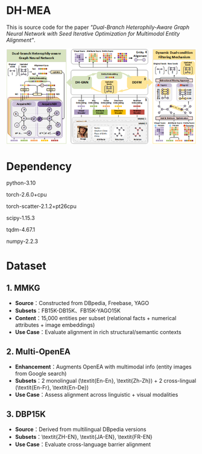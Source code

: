 # DH-MEA  

This is source code for the paper *"Dual-Branch Heterophily-Aware Graph Neural Network with Seed Iterative Optimization for Multimodal Entity Alignment"*.  

![The Proposed DH-MEA Framework](image/framework.png)

# Dependency

python-3.10

torch-2.6.0+cpu

torch-scatter-2.1.2+pt26cpu

scipy-1.15.3

tqdm-4.67.1

numpy-2.2.3

# Dataset

## 1. MMKG  
- **Source**：Constructed from DBpedia, Freebase, YAGO  
- **Subsets**：FB15K-DB15K、FB15K-YAGO15K  
- **Content**：15,000 entities per subset (relational facts + numerical attributes + image embeddings)  
- **Use Case**：Evaluate alignment in rich structural/semantic contexts  

## 2. Multi-OpenEA  
- **Enhancement**：Augments OpenEA with multimodal info (entity images from Google search)  
- **Subsets**：2 monolingual (\textit{En-En}, \textit{Zh-Zh}) + 2 cross-lingual (\textit{En-Fr}, \textit{En-De})  
- **Use Case**：Assess alignment across linguistic + visual modalities  

## 3. DBP15K  
- **Source**：Derived from multilingual DBpedia versions  
- **Subsets**：\textit{ZH-EN}, \textit{JA-EN}, \textit{FR-EN}  
- **Use Case**：Evaluate cross-language barrier alignment
